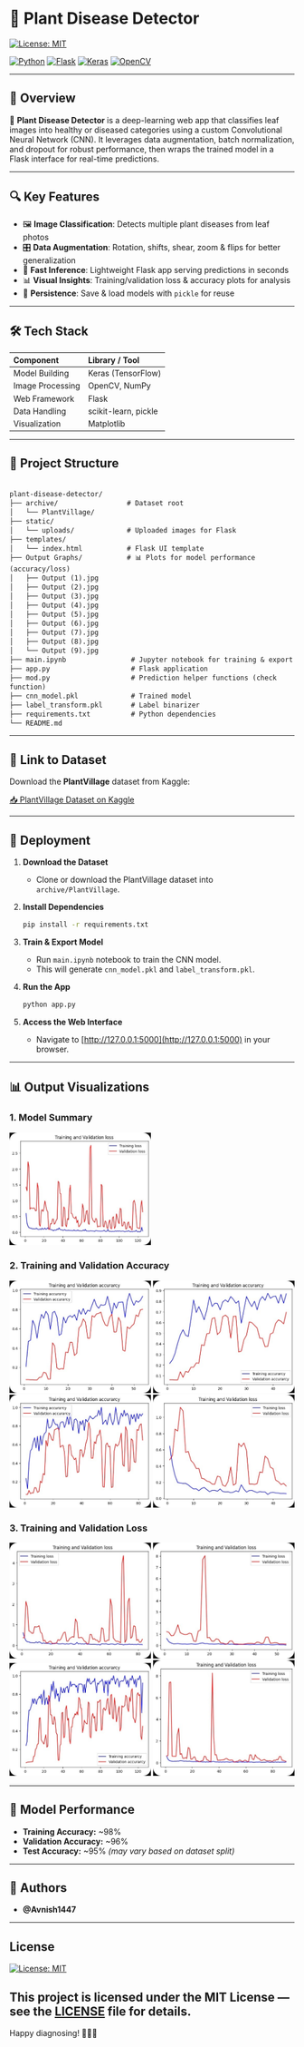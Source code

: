 # 🌿 Plant Disease Detector
[![License: MIT](https://img.shields.io/badge/License-MIT-yellow.svg)](LICENSE)

[![Python](https://img.shields.io/badge/Python-3.8%2B-blue)](https://www.python.org/)  [![Flask](https://img.shields.io/badge/Flask-1.1.2-green)](https://flask.palletsprojects.com/)  [![Keras](https://img.shields.io/badge/Keras-2.4.3-red)](https://keras.io/)  [![OpenCV](https://img.shields.io/badge/OpenCV-4.5.1-yellow)](https://opencv.org/)  

---

## 📌 Overview

🌱 **Plant Disease Detector** is a deep-learning web app that classifies leaf images into healthy or diseased categories using a custom Convolutional Neural Network (CNN). It leverages data augmentation, batch normalization, and dropout for robust performance, then wraps the trained model in a Flask interface for real-time predictions.  

---

## 🔍 Key Features

- 🖼️ **Image Classification**: Detects multiple plant diseases from leaf photos  
- 🎛️ **Data Augmentation**: Rotation, shifts, shear, zoom & flips for better generalization  
- 🚀 **Fast Inference**: Lightweight Flask app serving predictions in seconds  
- 📊 **Visual Insights**: Training/validation loss & accuracy plots for analysis  
- 🔄 **Persistence**: Save & load models with `pickle` for reuse  

---

## 🛠️ Tech Stack

| Component                | Library / Tool          |
| :----------------------- | :---------------------- |
| Model Building           | Keras (TensorFlow)      |
| Image Processing         | OpenCV, NumPy           |
| Web Framework            | Flask                   |
| Data Handling            | scikit-learn, pickle    |
| Visualization            | Matplotlib              |

---

## 📂 Project Structure

```

plant-disease-detector/
├── archive/                 # Dataset root
│   └── PlantVillage/
├── static/
│   └── uploads/             # Uploaded images for Flask
├── templates/
│   └── index.html           # Flask UI template
├── Output Graphs/           # 📊 Plots for model performance (accuracy/loss)
│   ├── Output (1).jpg
│   ├── Output (2).jpg
│   ├── Output (3).jpg
│   ├── Output (4).jpg
│   ├── Output (5).jpg
│   ├── Output (6).jpg
│   ├── Output (7).jpg
│   ├── Output (8).jpg
│   └── Output (9).jpg
├── main.ipynb                # Jupyter notebook for training & export
├── app.py                    # Flask application
├── mod.py                    # Prediction helper functions (check function)
├── cnn_model.pkl             # Trained model
├── label_transform.pkl       # Label binarizer
├── requirements.txt          # Python dependencies
└── README.md

````

---

## 🔗 Link to Dataset

Download the **PlantVillage** dataset from Kaggle:

[📥 PlantVillage Dataset on Kaggle](https://www.kaggle.com/datasets/emmarex/plantdisease)

---

## 🚀 Deployment

1. **Download the Dataset**
   - Clone or download the PlantVillage dataset into `archive/PlantVillage`.
2. **Install Dependencies**
   ```bash
   pip install -r requirements.txt


3. **Train & Export Model**

   * Run `main.ipynb` notebook to train the CNN model.
   * This will generate `cnn_model.pkl` and `label_transform.pkl`.
4. **Run the App**

   ```bash
   python app.py
   ```
5. **Access the Web Interface**

   * Navigate to [http://127.0.0.1:5000](http://127.0.0.1:5000) in your browser.

---

## 📊 Output Visualizations

### 1. Model Summary
<div align="left">
  <img src="output_graphs/Output_1.jpg" width="250"/>
</div>

### 2. Training and Validation Accuracy
<div align="left">
  <img src="output_graphs/Output_2.jpg" width="250"/>
  <img src="output_graphs/Output_3.jpg" width="250"/>
  <img src="output_graphs/Output_4.jpg" width="250"/>
  <img src="output_graphs/Output_5.jpg" width="250"/>
</div>

### 3. Training and Validation Loss
<div align="left">
  <img src="output_graphs/Output_6.jpg" width="250"/>
  <img src="output_graphs/Output_7.jpg" width="250"/>
  <img src="output_graphs/Output_8.jpg" width="250"/>
  <img src="output_graphs/Output_9.jpg" width="250"/>
</div>



---

## 🎯 Model Performance

* **Training Accuracy:** \~98%
* **Validation Accuracy:** \~96%
* **Test Accuracy:** \~95% *(may vary based on dataset split)*


---

## 🤝 Authors

* **@Avnish1447**

---

## License

[![License: MIT](https://img.shields.io/badge/License-MIT-yellow.svg)](LICENSE)

This project is licensed under the MIT License — see the [LICENSE](LICENSE) file for details.
---

Happy diagnosing! 🌾🔬😁
